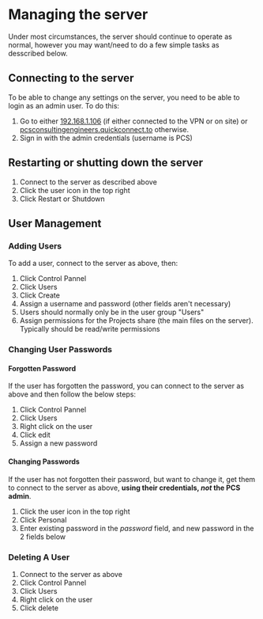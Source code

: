 # Managing the server

Under most circumstances, the server should continue to operate as normal, however you may want/need to do a few simple tasks as desscribed below.

## Connecting to the server

To be able to change any settings on the server, you need to be able to login as an admin user. To do this:

1. Go to either [192.168.1.106](https://192.168.1.106) (if either connected to the VPN or on site) or [pcsconsultingengineers.quickconnect.to](https://pcsconsultingengineers.quickconnect.to) otherwise.
2. Sign in with the admin credentials (username is PCS)

## Restarting or shutting down the server

1. Connect to the server as described above
2. Click the user icon in the top right
3. Click Restart or Shutdown

## User Management
### Adding Users

To add a user, connect to the server as above, then:

1. Click Control Pannel
2. Click Users
3. Click Create
4. Assign a username and password (other fields aren't necessary)
5. Users should normally only be in the user group "Users"
6. Assign permissions for the Projects share (the main files on the server). Typically should be read/write permissions

### Changing User Passwords
#### Forgotten Password
If the user has forgotten the password, you can connect to the server as above and then follow the below steps:

1. Click Control Pannel
2. Click Users
3. Right click on the user
4. Click edit
5. Assign a new password

#### Changing Passwords

If the user has not forgotten their password, but want to change it, get them to connect to the server as above, **using their credentials, *not* the PCS admin**.

1. Click the user icon in the top right
2. Click Personal
3. Enter existing password in the *password* field, and new password in the 2 fields below

### Deleting A User

1. Connect to the server as above
2. Click Control Pannel
3. Click Users
4. Right click on the user
5. Click delete
